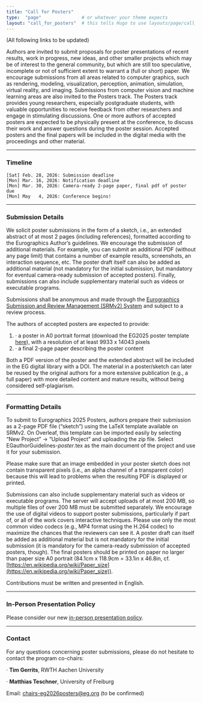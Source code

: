 ```yaml
---
title: "Call for Posters"
type:  "page"               # or whatever your theme expects
layout: "call_for_posters"  # this tells Hugo to use layouts/page/call_for_full_papers.html
---
```


(All following links to be updated)

Authors are invited to submit proposals for poster presentations of recent results, work in progress, new ideas, and other smaller projects which may be of interest to the general community, but which are still too speculative, incomplete or not of sufficient extent to warrant a (full or short) paper. We encourage submissions from all areas related to computer graphics, such as rendering, modeling, visualization, perception, animation, simulation, virtual reality, and imaging. Submissions from computer vision and machine learning areas are also invited to the Posters track. The Posters track provides young researchers, especially postgraduate students, with valuable opportunities to receive feedback from other researchers and engage in stimulating discussions. One or more authors of accepted posters are expected to be physically present at the conference, to discuss their work and answer questions during the poster session. Accepted posters and the final papers will be included in the digital media with the proceedings and other material.

---

### Timeline

``` 
[Sat] Feb. 28, 2026: Submission deadline
[Mon] Mar. 16, 2026: Notification deadline
[Mon] Mar. 30, 2026: Camera-ready 2-page paper, final pdf of poster due
[Mon] May   4, 2026: Conference begins!
```

---

### Submission Details

We solicit poster submissions in the form of a sketch, i.e., an extended abstract of at most 2 pages (including references), formatted according to the Eurographics Author’s guidelines. We encourage the submission of additional materials. For example, you can submit an additional PDF (without any page limit) that contains a number of example results, screenshots, an interaction sequence, etc. The poster draft itself can also be added as additional material (not mandatory for the initial submission, but mandatory for eventual camera-ready submission of accepted posters). Finally, submissions can also include supplementary material such as videos or executable programs.

Submissions shall be anonymous and made through the [Eurographics Submission and Review Management (SRMv2) System](https://srmv2.eg.org/COMFy/Conference/EG_2025P) and subject to a review process.

The authors of accepted posters are expected to provide:

1. · a poster in A0 portrait format (download the EG2025 poster template [here](https://eg25.cs.ucl.ac.uk/resources/EG25-poster-template.pptx)), with a resolution of at least 9933 x 14043 pixels
2. · a final 2-page paper describing the poster content

Both a PDF version of the poster and the extended abstract will be included in the EG digital library with a DOI. The material in a poster/sketch can later be reused by the original authors for a more extensive publication (e.g., a full paper) with more detailed content and mature results, without being considered self-plagiarism.

---

### Formatting Details

To submit to Eurographics 2025 Posters, authors prepare their submission as a 2-page PDF file (“sketch”) using the LaTeX template available on SRMv2. On Overleaf, this template can be imported easily by selecting “New Project” -> “Upload Project” and uploading the zip file. Select EGauthorGuidelines-*poster*.tex﻿ as the main document of the project and use it for your submission.

Please make sure that an image embedded in your poster sketch does not contain transparent pixels (i.e., an alpha channel of a transparent color) because this will lead to problems when the resulting PDF is displayed or printed.

Submissions can also include supplementary material such as videos or executable programs. The server will accept uploads of at most 200 MB, so multiple files of over 200 MB must be submitted separately. We encourage the use of digital videos to support poster submissions, particularly if part of, or all of the work covers interactive techniques. Please use only the most common video codecs (e.g., MP4 format using the H.264 codec) to maximize the chances that the reviewers can see it. A poster draft can itself be added as additional material but is not mandatory for the initial submission (it is mandatory for the camera-ready submission of accepted posters, though). The final posters should be printed on paper no larger than paper size A0 portrait (84.1cm x 118.9cm = 33.1in x 46.8in, cf. [https://en.wikipedia.org/wiki/Paper_size](https://en.wikipedia.org/wiki/Paper_size)).

Contributions must be written and presented in English.

---

### In-Person Presentation Policy

Please consider our new [in-person presentation policy](https://eg25.cs.ucl.ac.uk/main/presentation-policy.html).

---

### Contact

For any questions concerning poster submissions, please do not hesitate to contact the program co-chairs:

· **Tim Gerrits**, RWTH Aachen University

· **Matthias Teschner**, University of Freiburg

Email: chairs-eg2026posters@eg.org  (to be confirmed)
